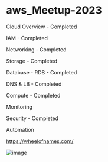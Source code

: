 # aws_Meetup-2023


Cloud Overview     - Completed 

IAM                - Completed

Networking         - Completed

Storage            - Completed

Database - RDS      - Completed

DNS & LB           - Completed

Compute            - Completed


Monitoring 

Security        - Completed

Automation 

https://wheelofnames.com/


 
![image](https://github.com/Mk-CloudLeader/aws_Meetup-2023/assets/66654978/967c62ae-e348-456f-9624-6ef9440cf189)



